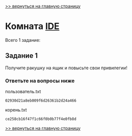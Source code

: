 [>> вернуться на главную страницу](https://github.com/BEPb/tryhackme/blob/master/README.md)

# Комната [IDE](https://tryhackme.com/r/room/ide) 

Всего 1 заданиe:
## Задание 1
Получите ракушку на ящик и повысьте свои привилегии!

### Ответьте на вопросы ниже
пользователь.txt
```commandline
02930d21a8eb009f6d26361b2d24a466
```
корень.txt
```commandline
ce258cb16f47f1c66f0b0b77f4e0fb8d
```

[>> вернуться на главную страницу](https://github.com/BEPb/tryhackme/blob/master/README.md)
